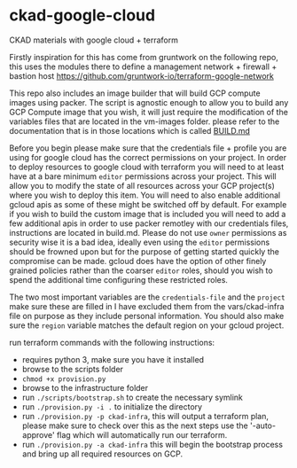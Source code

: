 # ckad-google-cloud
CKAD materials with google cloud + terraform

Firstly inspiration for this has come from gruntwork on the following repo, this uses the modules there to define a management network + firewall + bastion host
https://github.com/gruntwork-io/terraform-google-network

This repo also includes an image builder that will build GCP compute images using packer. The script is agnostic enough to allow you to build any GCP Compute  image that you wish, it will just require the modification of the variables files that are located in the vm-images folder. please refer to the documentation that is in those locations which is called [BUILD.md](vm-images/BUILD.md)

Before you begin please make sure that the credentials file + profile you are using for google cloud has the correct permissions on your project. In order to deploy resources to google cloud with terraform you will need to at least have at a bare minimum `editor` permissions across your project. This will allow you to modify the state of all resources across your GCP project(s) where you wish to deploy this item. You will need to also enable additional gcloud apis as some of these might be switched off by default. For example if you wish to build the custom image that is included you will need to add a few additional apis in order to use packer remotley with our credentials files, instructions are located in build.md. Please do not use `owner` permissions as security wise it is a bad idea, ideally even using the `editor` permissions should be frowned upon but for the purpose of getting started quickly the compromise can be made. gcloud does have the option of other finely grained policies rather than the coarser `editor` roles, should you wish to spend the additional time configuring these restricted roles.


The two most important variables are the `credentials-file` and the `project`
make sure these are filled in I have excluded them from the vars/ckad-infra file on purpose as they include personal information.
You should also make sure the `region` variable matches the default region on your gcloud project.


run terraform commands with the following instructions:
- requires python 3, make sure you have it installed
- browse to the scripts folder
- `chmod +x provision.py`
- browse to the infrastructure folder
- run `./scripts/bootstrap.sh` to create the necessary symlink
- run `./provision.py -i .` to initialize the directory
- run `./provision.py -p ckad-infra`, this will output a terraform plan, please make sure to check over this as the next steps use the '-auto-approve' flag which will automatically run our terraform.
- run `./provision.py -a ckad-infra` this will begin the bootstrap process and bring up all required resources on GCP.